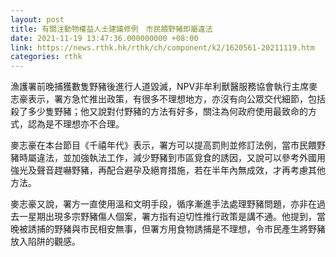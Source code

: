 ```yaml
---
layout: post
title: 有關注動物權益人士建議修例　市民餵野豬即屬違法
date: 2021-11-19 13:47:36.000000000 +08:00
link: https://news.rthk.hk/rthk/ch/component/k2/1620561-20211119.htm
categories: rthk
---
```


漁護署前晚捕獲數隻野豬後進行人道毀滅，NPV非牟利獸醫服務協會執行主席麥志豪表示，署方急忙推出政策，有很多不理想地方，亦沒有向公眾交代細節，包括殺了多少隻野豬；他又說對付野豬的方法有好多，關注為何政府使用最致命的方式，認為是不理想亦不合理。

麥志豪在本台節目《千禧年代》表示，署方可以提高罰則並修訂法例，當市民餵野豬時屬違法，並加強執法工作，減少野豬到市區覓食的誘因，又說可以參考外國用強光及聲音趕嚇野豬，再配合避孕及絕育措施，若在半年內無成效，才再考慮其他方法。

麥志豪又說，署方一直使用溫和文明手段，循序漸進手法處理野豬問題，亦非在過去一星期出現多宗野豬傷人個案，署方指有迫切性推行政策是講不通。他提到，當晚被誘捕的野豬與市民相安無事，但署方用食物誘捕是不理想，令市民產生將野豬放入陷阱的觀感。

